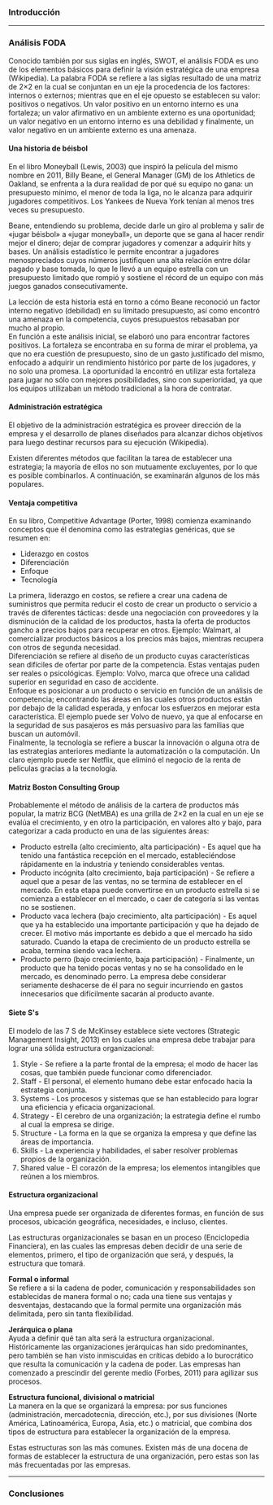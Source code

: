### Introducción

---

### Análisis FODA

Conocido también por sus siglas en inglés, SWOT, el análisis FODA es uno de los elementos básicos para definir la visión estratégica de una empresa (Wikipedia). La palabra FODA se refiere a las siglas resultado de una matriz de 2×2 en la cual se conjuntan en un eje la procedencia de los factores: internos o externos; mientras que en el eje opuesto se establecen su valor: positivos o negativos. Un valor positivo en un entorno interno es una fortaleza; un valor afirmativo en un ambiente externo es una oportunidad; un valor negativo en un entorno interno es una debilidad y finalmente, un valor negativo en un ambiente externo es una amenaza.

#### Una historia de béisbol

En el libro Moneyball (Lewis, 2003) que inspiró la película del mismo nombre en 2011, Billy Beane, el General Manager (GM) de los Athletics de Oakland, se enfrenta a la dura realidad de por qué su equipo no gana: un presupuesto mínimo, el menor de toda la liga, no le alcanza para adquirir jugadores competitivos. Los Yankees de Nueva York tenían al menos tres veces su presupuesto.

Beane, entendiendo su problema, decide darle un giro al problema y salir de «jugar béisbol» a «jugar moneyball», un deporte que se gana al hacer rendir mejor el dinero; dejar de comprar jugadores y comenzar a adquirir hits y bases. Un análisis estadístico le permite encontrar a jugadores menospreciados cuyos números justifiquen una alta relación entre dólar pagado y base tomada, lo que le llevó a un equipo estrella con un presupuesto limitado que rompió y sostiene el récord de un equipo con más juegos ganados consecutivamente.

La lección de esta historia está en torno a cómo Beane reconoció un factor interno negativo (debilidad) en su limitado presupuesto, así como encontró una amenaza en la competencia, cuyos presupuestos rebasaban por mucho al propio.  
En función a este análisis inicial, se elaboró uno para encontrar factores positivos. La fortaleza se encontraba en su forma de mirar el problema, ya que no era cuestión de presupuesto, sino de un gasto justificado del mismo, enfocado a adquirir un rendimiento histórico por parte de los jugadores, y no solo una promesa. La oportunidad la encontró en utilizar esta fortaleza para jugar no sólo con mejores posibilidades, sino con superioridad, ya que los equipos utilizaban un método tradicional a la hora de contratar.

#### Administración estratégica

El objetivo de la administración estratégica es proveer dirección de la empresa y el desarrollo de planes diseñados para alcanzar dichos objetivos para luego destinar recursos para su ejecución (Wikipedia).

Existen diferentes métodos que facilitan la tarea de establecer una estrategia; la mayoría de ellos no son mutuamente excluyentes, por lo que es posible combinarlos. A continuación, se examinarán algunos de los más populares.

#### Ventaja competitiva

En su libro, Competitive Advantage (Porter, 1998) comienza examinando conceptos que él denomina como las estrategias genéricas, que se resumen en:

- Liderazgo en costos
- Diferenciación
- Enfoque
- Tecnología

La primera, liderazgo en costos, se refiere a crear una cadena de suministros que permita reducir el costo de crear un producto o servicio a través de diferentes tácticas: desde una negociación con proveedores y la disminución de la calidad de los productos, hasta la oferta de productos gancho a precios bajos para recuperar en otros. Ejemplo: Walmart, al comercializar productos básicos a los precios más bajos, mientras recupera con otros de segunda necesidad.  
Diferenciación se refiere al diseño de un producto cuyas características sean difíciles de ofertar por parte de la competencia. Estas ventajas puden ser reales o psicológicas. Ejemplo: Volvo, marca que ofrece una calidad superior en seguridad en caso de accidente.  
Enfoque es posicionar a un producto o servicio en función de un análisis de competencia; encontrando las áreas en las cuales otros productos están por debajo de la calidad esperada, y enfocar los esfuerzos en mejorar esta característica. El ejemplo puede ser Volvo de nuevo, ya que al enfocarse en la seguridad de sus pasajeros es más persuasivo para las familias que buscan un automóvil.  
Finalmente, la tecnología se refiere a buscar la innovación o alguna otra de las estrategias anteriores mediante la automatización o la computación. Un claro ejemplo puede ser Netflix, que eliminó el negocio de la renta de películas gracias a la tecnología.

#### Matriz Boston Consulting Group

Probablemente el método de análisis de la cartera de productos más popular, la matriz BCG (NetMBA) es una grilla de 2×2 en la cual en un eje se evalúa el crecimiento, y en otro la participación, en valores alto y bajo, para categorizar a cada producto en una de las siguientes áreas:

- Producto estrella (alto crecimiento, alta participación) - Es aquel que ha tenido una fantástica recepción en el mercado, estableciéndose rápidamente en la industria y teniendo considerables ventas.
- Producto incógnita (alto crecimiento, baja participación) - Se refiere a aquel que a pesar de las ventas, no se termina de establecer en el mercado. En esta etapa puede convertirse en un producto estrella si se comienza a establecer en el mercado, o caer de categoría si las ventas no se sostienen.
- Producto vaca lechera (bajo crecimiento, alta participación) - Es aquel que ya ha establecido una importante participación y que ha dejado de crecer. El motivo más importante es debido a que el mercado ha sido saturado. Cuando la etapa de crecimiento de un producto estrella se acaba, termina siendo vaca lechera.
- Producto perro (bajo crecimiento, baja participación) - Finalmente, un producto que ha tenido pocas ventas y no se ha consolidado en le mercado, es denominado perro. La empresa debe considerar seriamente deshacerse de él para no seguir incurriendo en gastos innecesarios que difícilmente sacarán al producto avante.

#### Siete S's

El modelo de las 7 S de McKinsey establece siete vectores (Strategic Management Insight, 2013) en los cuales una empresa debe trabajar para lograr una sólida estructura organizacional:

1. Style - Se refiere a la parte frontal de la empresa; el modo de hacer las cosas, que también puede funcionar como diferenciador.
2. Staff - El personal, el elemento humano debe estar enfocado hacia la estrategia conjunta.
3. Systems - Los procesos y sistemas que se han establecido para lograr una eficiencia y eficacia organizacional.
4. Strategy - El cerebro de una organización; la estrategia define el rumbo al cual la empresa se dirige.
5. Structure - La forma en la que se organiza la empresa y que define las áreas de importancia.
6. Skills - La experiencia y habilidades, el saber resolver problemas propios de la organización.
7. Shared value - El corazón de la empresa; los elementos intangibles que reúnen a los miembros.

#### Estructura organizacional

Una empresa puede ser organizada de diferentes formas, en función de sus procesos, ubicación geográfica, necesidades, e incluso, clientes.

Las estructuras organizacionales se basan en un proceso (Enciclopedia Financiera), en las cuales las empresas deben decidir de una serie de elementos, primero, el tipo de organización que será, y después, la estructura que tomará.

**Formal o informal**  
Se refiere a si la cadena de poder, comunicación y responsabilidades son establecidas de manera formal o no; cada una tiene sus ventajas y desventajas, destacando que la formal permite una organización más delimitada, pero sin tanta flexibilidad.

**Jerárquica o plana**  
Ayuda a definir qué tan alta será la estructura organizacional. Históricamente las organizaciones jerárquicas han sido predominantes, pero también se han visto inmiscuidas en críticas debido a lo burocrático que resulta la comunicación y la cadena de poder. Las empresas han comenzado a prescindir del gerente medio (Forbes, 2011) para agilizar sus procesos.

**Estructura funcional, divisional o matricial**  
La manera en la que se organizará la empresa: por sus funciones (administración, mercadotecnia, dirección, etc.), por sus divisiones (Norte América, Latinoamérica, Europa, Asia, etc.) o matricial, que combina dos tipos de estructura para establecer la organización de la empresa.

Estas estructuras son las más comunes. Existen más de una docena de formas de establecer la estructura de una organización, pero estas son las más frecuentadas por las empresas.

---

### Conclusiones
